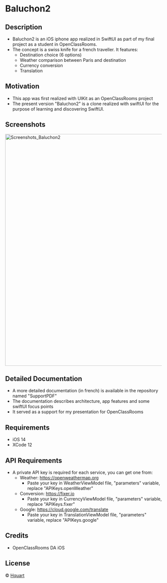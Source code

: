 # Baluchon2

## Description

* Baluchon2 is an iOS iphone app realized in SwiftUI as part of my final project as a student in OpenClassRooms.
* The concept is a swiss knife for a french traveller. It features:
  * Destination choice (6 options)
  * Weather comparison between Paris and destination
  * Currency conversion 
  * Translation 

## Motivation

* This app was first realized with UIKit as an OpenClassRooms project
* The present version "Baluchon2" is a clone realized with swiftUI for the purpose of learning and discovering SwiftUI.

## Screenshots

<img width="745" alt="Screenshots_Baluchon2" src="https://user-images.githubusercontent.com/39113497/124940936-afe13980-e00a-11eb-89d2-f05231914c67.png">

## Detailed Documentation

* A more detailed documentation (in french) is available in the repository named "SupportPDF"
* The documentation describes architecture, app features and some swiftUI focus points
* It served as a support for my presentation for OpenClassRooms

## Requirements

* iOS 14
* XCode 12

## API Requirements

* A private API key is required for each service, you can get one from:
  * Weather: https://openweathermap.org
    * Paste your key in WeatherViewModel file, "parameters" variable, replace "APIKeys.openWeather"
  * Conversion: https://fixer.io
    * Paste your key in CurrencyViewModel file, "parameters" variable, replace "APIKeys.fixer"
  * Google: https://cloud.google.com/translate
    * Paste your key in TranslationViewModel file, "parameters" variable, replace "APIKeys.google"

## Credits

* OpenClassRooms DA iOS 

## License

© [Hquart](https://github.com/Hquart/)



